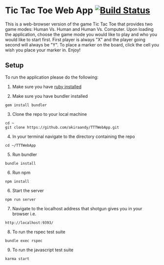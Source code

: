 # Tic Tac Toe Web App [![Build Status](https://travis-ci.org/akiraandy/TTTWebApp.svg?branch=master)](https://travis-ci.org/akiraandy/TTTWebApp)


This is a web-browser version of the game Tic Tac Toe that provides two game modes: Human Vs. Human and Human Vs. Computer. Upon loading the application, choose the game mode you would like to play and who you would like to start first. First player is always "X" and the player going second will always be "Y". To place a marker on the board, click the cell you wish you place your marker in. Enjoy!

## Setup

To run the application please do the following:

1. Make sure you have [ruby installed](https://www.ruby-lang.org/en/documentation/installation/ "Ruby download page")

2. Make sure you have bundler installed
```
gem install bundler
```

3. Clone the repo to your local machine

```
cd ~
git clone https://github.com/akiraandy/TTTWebApp.git
```

4. In your terminal navigate to the directory containing the repo

```
cd ~/TTTWebApp
```

5. Run bundler
```
bundle install
```
6. Run npm
```
npm install
```

6. Start the server
```
npm run server
```

7. Navigate to the localhost address that shotgun gives you in your browser i.e.
```
http://localhost:9393/
```

8. To run the rspec test suite
```
bundle exec rspec
```
9. To run the javascript test suite
```
karma start
```
